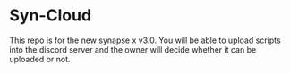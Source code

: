 # Syn-Cloud
This repo is for the new synapse x v3.0. You will be able to upload scripts into the discord server and the owner will decide whether it can be uploaded or not.
